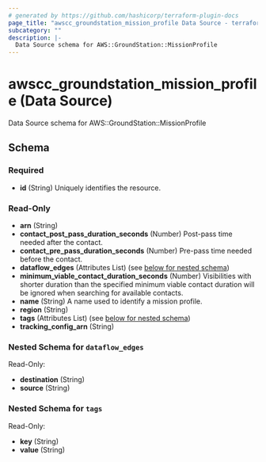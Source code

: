 ```yaml
---
# generated by https://github.com/hashicorp/terraform-plugin-docs
page_title: "awscc_groundstation_mission_profile Data Source - terraform-provider-awscc"
subcategory: ""
description: |-
  Data Source schema for AWS::GroundStation::MissionProfile
---
```


# awscc_groundstation_mission_profile (Data Source)

Data Source schema for AWS::GroundStation::MissionProfile



<!-- schema generated by tfplugindocs -->
## Schema

### Required

- **id** (String) Uniquely identifies the resource.

### Read-Only

- **arn** (String)
- **contact_post_pass_duration_seconds** (Number) Post-pass time needed after the contact.
- **contact_pre_pass_duration_seconds** (Number) Pre-pass time needed before the contact.
- **dataflow_edges** (Attributes List) (see [below for nested schema](#nestedatt--dataflow_edges))
- **minimum_viable_contact_duration_seconds** (Number) Visibilities with shorter duration than the specified minimum viable contact duration will be ignored when searching for available contacts.
- **name** (String) A name used to identify a mission profile.
- **region** (String)
- **tags** (Attributes List) (see [below for nested schema](#nestedatt--tags))
- **tracking_config_arn** (String)

<a id="nestedatt--dataflow_edges"></a>
### Nested Schema for `dataflow_edges`

Read-Only:

- **destination** (String)
- **source** (String)


<a id="nestedatt--tags"></a>
### Nested Schema for `tags`

Read-Only:

- **key** (String)
- **value** (String)



